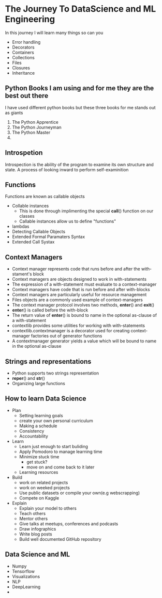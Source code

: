 # The Journey To DataScience and ML Engineering

In this journey I will learn many things so can you
- Error handling
- Decorators
- Containers
- Collections
- Files
- Closures
- Inheritance
## Python Books I am using and for me they are the best out there
I have used different python books but these three books for me stands out as giants
 1. The Python Apprentice
 2. The Python Journeyman
 3. The Python Master
 4. 
## Introspetion
Introspection is the ability of the program to examine its own structure and state.
A process of looking inward to perform self-examinition

## Functions
Functions are known as callable objects
 - Collable instances
    * This is done through implimenting the special __call__() function on our classes
    * Callable instances allow us to define "functions"
 - lambdas
 - Detecting Callable Objects
 - Extended Formal Paramaters Syntax
 - Extended Call Systax
## Context Managers
  - Context manager represents code that runs before and after the with-stament's block
  - Context managers are objects designed to work in with-statements
  - The expression of a with-statement must evaluate to a context-manager
  - Context managers have code that is run before and after with-blocks
  - Context managers are particularly useful for resource management
  - Files objects are a commonly used example of context-managers
  - The context manager protocol involves two methods, __enter__() and __exit__()
  - __enter__() is called before the with-block
  - The return value of __enter__() is bound to name in the optional as-clause of a with-statement
  - contextlib provides some utilities for working with with-statements
  - contextlib.contextmanager is a decorator used for creating context-manager factories out of generator functions
  - A contextmanager generator yields a value which will be bound to name in the optional as-clause
  
  
## Strings and representations
  - Python supports two strings representation
  - __reper__() and __str__()
- Organizing large functions
## How to learn Data Science
   - Plan
      * Setting learning goals
      * create your own personal curriculum
      * Making a schedule
      * Consistency
      * Accountability
   - Learn
      * Learn just enough to start buliding
      * Apply Pomodoro to manage learning time
      * Minimize stuck time
        - get stuck?
        - move on and come back to it later
      * Learning resources
   - Build
      * work on related projects
      * work on weeked projects
      * Use public datasets or compile your own(e.g webscrapping)
      * Compete on Kaggle
   - Explain
     * Explain your model to others
     * Teach others
     * Mentor others
     * Give talks at meetups, conferences and podcasts
     * Draw infographics
     * Write blog posts
     * Build well documented GitHub repository
## Data Science and ML

- Numpy
- Tensorflow
- Visualizations
- NLP
- DeepLearning
- 
